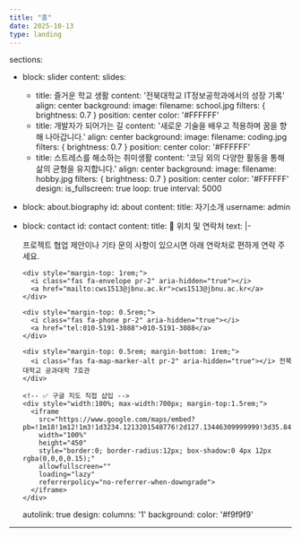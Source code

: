 ```yaml
---
title: "홈"
date: 2025-10-13
type: landing
---
```


sections:
- block: slider
  content:
    slides:
    - title: 즐거운 학교 생활
      content: '전북대학교 IT정보공학과에서의 성장 기록'
      align: center
      background:
        image:
          filename: school.jpg
          filters: { brightness: 0.7 }
        position: center
        color: '#FFFFFF'
    - title: 개발자가 되어가는 길
      content: '새로운 기술을 배우고 적용하며 꿈을 향해 나아갑니다.'
      align: center
      background:
        image:
          filename: coding.jpg
          filters: { brightness: 0.7 }
        position: center
        color: '#FFFFFF'
    - title: 스트레스를 해소하는 취미생활
      content: '코딩 외의 다양한 활동을 통해 삶의 균형을 유지합니다.'
      align: center
      background:
        image:
          filename: hobby.jpg
          filters: { brightness: 0.7 }
        position: center
        color: '#FFFFFF'
  design:
    is_fullscreen: true
    loop: true
    interval: 5000

- block: about.biography
  id: about
  content:
    title: 자기소개
    username: admin

- block: contact
  id: contact
  content:
    title: 📍 위치 및 연락처
    text: |-
      <p>프로젝트 협업 제안이나 기타 문의 사항이 있으시면 아래 연락처로 편하게 연락 주세요.</p>

      <div style="margin-top: 1rem;">
        <i class="fas fa-envelope pr-2" aria-hidden="true"></i>
        <a href="mailto:cws1513@jbnu.ac.kr">cws1513@jbnu.ac.kr</a>
      </div>

      <div style="margin-top: 0.5rem;">
        <i class="fas fa-phone pr-2" aria-hidden="true"></i>
        <a href="tel:010-5191-3088">010-5191-3088</a>
      </div>

      <div style="margin-top: 0.5rem; margin-bottom: 1rem;">
        <i class="fas fa-map-marker-alt pr-2" aria-hidden="true"></i> 전북대학교 공과대학 7호관
      </div>

      <!-- ✅ 구글 지도 직접 삽입 -->
      <div style="width:100%; max-width:700px; margin-top:1.5rem;">
        <iframe
          src="https://www.google.com/maps/embed?pb=!1m18!1m12!1m3!1d3234.1213201548776!2d127.13446309999999!3d35.8460286!2m3!1f0!2f0!3f0!3m2!1i1024!2i768!4f13.1!3m3!1m2!1s0x35702330dc920b9d%3A0x1d0d425396006646!2z7KCE67aB64yA7ZWZ6rWQIOqzteqzvOuMgO2VmSA37Zi46rSA!5e0!3m2!1sko!2skr!4v1760465192164!5m2!1sko!2skr"
          width="100%"
          height="450"
          style="border:0; border-radius:12px; box-shadow:0 4px 12px rgba(0,0,0,0.15);"
          allowfullscreen=""
          loading="lazy"
          referrerpolicy="no-referrer-when-downgrade">
        </iframe>
      </div>
    autolink: true
  design:
    columns: '1'
    background:
      color: '#f9f9f9'
---

